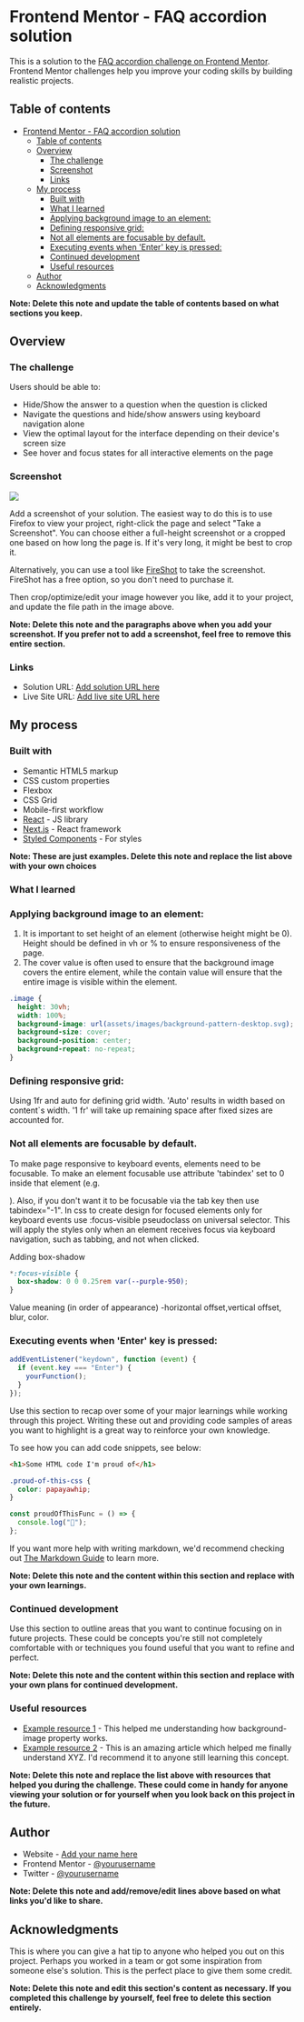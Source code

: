 # Frontend Mentor - FAQ accordion solution

This is a solution to the [FAQ accordion challenge on Frontend Mentor](https://www.frontendmentor.io/challenges/faq-accordion-wyfFdeBwBz). Frontend Mentor challenges help you improve your coding skills by building realistic projects.

## Table of contents

- [Frontend Mentor - FAQ accordion solution](#frontend-mentor---faq-accordion-solution)
  - [Table of contents](#table-of-contents)
  - [Overview](#overview)
    - [The challenge](#the-challenge)
    - [Screenshot](#screenshot)
    - [Links](#links)
  - [My process](#my-process)
    - [Built with](#built-with)
    - [What I learned](#what-i-learned)
    - [Applying background image to an element:](#applying-background-image-to-an-element)
    - [Defining responsive grid:](#defining-responsive-grid)
    - [Not all elements are focusable by default.](#not-all-elements-are-focusable-by-default)
    - [Executing events when 'Enter' key is pressed:](#executing-events-when-enter-key-is-pressed)
    - [Continued development](#continued-development)
    - [Useful resources](#useful-resources)
  - [Author](#author)
  - [Acknowledgments](#acknowledgments)

**Note: Delete this note and update the table of contents based on what sections you keep.**

## Overview

### The challenge

Users should be able to:

- Hide/Show the answer to a question when the question is clicked
- Navigate the questions and hide/show answers using keyboard navigation alone
- View the optimal layout for the interface depending on their device's screen size
- See hover and focus states for all interactive elements on the page

### Screenshot

![](./screenshot.jpg)

Add a screenshot of your solution. The easiest way to do this is to use Firefox to view your project, right-click the page and select "Take a Screenshot". You can choose either a full-height screenshot or a cropped one based on how long the page is. If it's very long, it might be best to crop it.

Alternatively, you can use a tool like [FireShot](https://getfireshot.com/) to take the screenshot. FireShot has a free option, so you don't need to purchase it.

Then crop/optimize/edit your image however you like, add it to your project, and update the file path in the image above.

**Note: Delete this note and the paragraphs above when you add your screenshot. If you prefer not to add a screenshot, feel free to remove this entire section.**

### Links

- Solution URL: [Add solution URL here](https://your-solution-url.com)
- Live Site URL: [Add live site URL here](https://your-live-site-url.com)

## My process

### Built with

- Semantic HTML5 markup
- CSS custom properties
- Flexbox
- CSS Grid
- Mobile-first workflow
- [React](https://reactjs.org/) - JS library
- [Next.js](https://nextjs.org/) - React framework
- [Styled Components](https://styled-components.com/) - For styles

**Note: These are just examples. Delete this note and replace the list above with your own choices**

### What I learned

### Applying background image to an element:

1. It is important to set height of an element (otherwise height might be 0). Height should be defined in vh or % to ensure responsiveness of the page.
2. The cover value is often used to ensure that the background image covers the entire element, while the contain value will ensure that the entire image is visible within the element.

```css
.image {
  height: 30vh;
  width: 100%;
  background-image: url(assets/images/background-pattern-desktop.svg);
  background-size: cover;
  background-position: center;
  background-repeat: no-repeat;
}
```

### Defining responsive grid:

Using 1fr and auto for defining grid width. 'Auto' results in width based on content`s width. '1 fr' will take up remaining space after fixed sizes are accounted for.

### Not all elements are focusable by default.

To make page responsive to keyboard events, elements need to be focusable. To make an element focusable use attribute 'tabindex' set to 0 inside that element (e.g. <div tabindex="0"></div>). Also, if you don't want it to be focusable via the tab key then use tabindex="-1". In css to create design for focused elements only for keyboard events use :focus-visible pseudoclass on universal selector. This will apply the styles only when an element receives focus via keyboard navigation, such as tabbing, and not when clicked.

Adding box-shadow

```css
*:focus-visible {
  box-shadow: 0 0 0.25rem var(--purple-950);
}
```

Value meaning (in order of appearance) -horizontal offset,vertical offset, blur, color.

### Executing events when 'Enter' key is pressed:

```js
addEventListener("keydown", function (event) {
  if (event.key === "Enter") {
    yourFunction();
  }
});
```

Use this section to recap over some of your major learnings while working through this project. Writing these out and providing code samples of areas you want to highlight is a great way to reinforce your own knowledge.

To see how you can add code snippets, see below:

```html
<h1>Some HTML code I'm proud of</h1>
```

```css
.proud-of-this-css {
  color: papayawhip;
}
```

```js
const proudOfThisFunc = () => {
  console.log("🎉");
};
```

If you want more help with writing markdown, we'd recommend checking out [The Markdown Guide](https://www.markdownguide.org/) to learn more.

**Note: Delete this note and the content within this section and replace with your own learnings.**

### Continued development

Use this section to outline areas that you want to continue focusing on in future projects. These could be concepts you're still not completely comfortable with or techniques you found useful that you want to refine and perfect.

**Note: Delete this note and the content within this section and replace with your own plans for continued development.**

### Useful resources

- [Example resource 1](https://www.tutorialpedia.org/blog/css-background-image-why-need-to-set-height/) - This helped me understanding how background-image property works.
- [Example resource 2](https://www.example.com) - This is an amazing article which helped me finally understand XYZ. I'd recommend it to anyone still learning this concept.

**Note: Delete this note and replace the list above with resources that helped you during the challenge. These could come in handy for anyone viewing your solution or for yourself when you look back on this project in the future.**

## Author

- Website - [Add your name here](https://www.your-site.com)
- Frontend Mentor - [@yourusername](https://www.frontendmentor.io/profile/yourusername)
- Twitter - [@yourusername](https://www.twitter.com/yourusername)

**Note: Delete this note and add/remove/edit lines above based on what links you'd like to share.**

## Acknowledgments

This is where you can give a hat tip to anyone who helped you out on this project. Perhaps you worked in a team or got some inspiration from someone else's solution. This is the perfect place to give them some credit.

**Note: Delete this note and edit this section's content as necessary. If you completed this challenge by yourself, feel free to delete this section entirely.**
